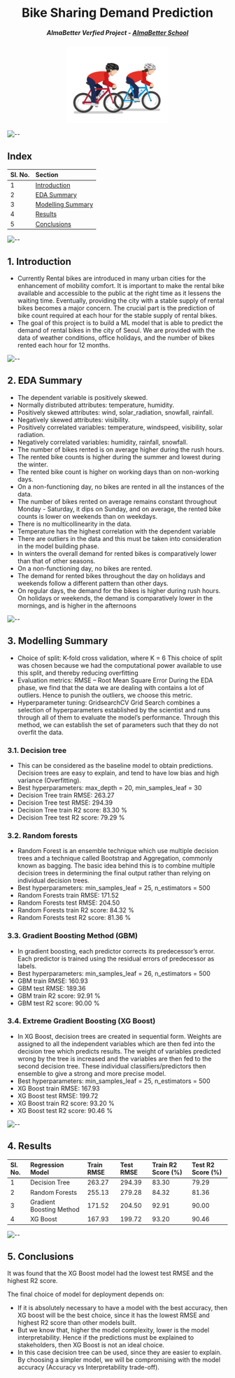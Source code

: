 <h1 align="center"> Bike Sharing Demand Prediction</h1>
<h5 align="center"> AlmaBetter Verfied Project - <a href="https://www.almabetter.com/"> AlmaBetter School </a> </h5>

<p align="center"> 
<img src="images/bike_sharing.gif" alt="..." height="175px">
</p>

![--](https://raw.githubusercontent.com/andreasbm/readme/master/assets/lines/rainbow.png)

## Index

| Sl. No. | Section         |  
|:--------|:-------------------------|
|    1    |   <a href="https://github.com/shaloy-lewis/bike_sharing_demand_prediction#1-introduction">   Introduction  </a>    | 
|    2    |   <a href="https://github.com/shaloy-lewis/bike_sharing_demand_prediction#2-eda-summary">   EDA Summary    </a>   | 
|    3    | <a href="https://github.com/shaloy-lewis/bike_sharing_demand_prediction#3-modelling-summary"> Modelling Summary  </a> | 
|    4    | <a href="https://github.com/shaloy-lewis/bike_sharing_demand_prediction#4-results">        Results     </a>     |
| 5 | <a href="https://github.com/shaloy-lewis/bike_sharing_demand_prediction#5-conclusions"> Conclusions  </a> |

![--](https://raw.githubusercontent.com/andreasbm/readme/master/assets/lines/rainbow.png)

## 1. Introduction
* Currently Rental bikes are introduced in many urban cities for the enhancement of mobility comfort. It is important to make the rental bike available and accessible to the public at the right time as it lessens the waiting time. Eventually, providing the city with a stable supply of rental bikes becomes a major concern. The crucial part is the prediction of bike count required at each hour for the stable supply of rental bikes.
* The goal of this project is to build a ML model that is able to predict the demand of rental bikes in the city of Seoul. We are provided with the data of weather conditions, office holidays, and the number of bikes rented each hour for 12 months.

![--](https://raw.githubusercontent.com/andreasbm/readme/master/assets/lines/rainbow.png)

## 2. EDA Summary

* The dependent variable is positively skewed.
* Normally distributed attributes: temperature, humidity.
* Positively skewed attributes: wind, solar_radiation, snowfall, rainfall.
* Negatively skewed attributes: visibility.
* Positively correlated variables: temperature, windspeed, visibility, solar radiation.
* Negatively correlated variables: humidity, rainfall, snowfall.
* The number of bikes rented is on average higher during the rush hours.
* The rented bike counts is higher during the summer and lowest during the winter.
* The rented bike count is higher on working days than on non-working days.
* On a non-functioning day, no bikes are rented in all the instances of the data.
* The number of bikes rented on average remains constant throughout Monday - Saturday, it dips on Sunday, and on average, the rented bike counts is lower on weekends than on weekdays.
* There is no multicollinearity in the data.
* Temperature has the highest correlation with the dependent variable
* There are outliers in the data and this must be taken into consideration in the model building phase.
* In winters the overall demand for rented bikes is comparatively lower than that of other seasons.
* On a non-functioning day, no bikes are rented.
* The demand for rented bikes throughout the day on holidays and weekends follow a different pattern than other days.
* On regular days, the demand for the bikes is higher during rush hours. On holidays or weekends, the demand is comparatively lower in the mornings, and is higher in the afternoons

![--](https://raw.githubusercontent.com/andreasbm/readme/master/assets/lines/rainbow.png)

## 3. Modelling Summary
* Choice of split: K-fold cross validation, where K = 6
  This choice of split was chosen because we had the computational power available to use this split, and thereby reducing overfitting
* Evaluation metrics: RMSE – Root Mean Square Error
  During the EDA phase, we find that the data we are dealing with contains a lot of outliers. Hence to punish the outliers, we choose this metric.
* Hyperparameter tuning: GridsearchCV
  Grid Search combines a selection of hyperparameters established by the scientist and runs through all of them to evaluate the model’s performance. Through this     method, we can establish the set of parameters such that they do not overfit the data.

### 3.1. Decision tree
* This can be considered as the baseline model to obtain predictions. Decision trees are easy to explain, and tend to have low bias and high variance (Overfitting).
* Best hyperparameters: max_depth = 20, min_samples_leaf = 30
* Decision Tree train RMSE: 263.27 
* Decision Tree test RMSE:  294.39
* Decision Tree train R2 score: 83.30 %
* Decision Tree test R2 score: 79.29 %

### 3.2. Random forests
* Random Forest is an ensemble technique which use multiple decision trees and a technique called Bootstrap and Aggregation, commonly known as bagging. The basic idea behind this is to combine multiple decision trees in determining the final output rather than relying on individual decision trees.
* Best hyperparameters: min_samples_leaf = 25, n_estimators = 500
* Random Forests train RMSE: 171.52
* Random Forests test RMSE: 204.50
* Random Forests train R2 score: 84.32 %
* Random Forests test R2 score: 81.36 %

### 3.3. Gradient Boosting Method (GBM)
* In gradient boosting, each predictor corrects its predecessor’s error. Each predictor is trained using the residual errors of predecessor as labels.
* Best hyperparameters: min_samples_leaf = 26, n_estimators = 500
* GBM train RMSE: 160.93
* GBM test RMSE: 189.36
* GBM train R2 score: 92.91 % 
* GBM test R2 score: 90.00 %

### 3.4. Extreme Gradient Boosting (XG Boost)
* In XG Boost, decision trees are created in sequential form. Weights are assigned to all the independent variables which are then fed into the decision tree which predicts results. The weight of variables predicted wrong by the tree is increased and the variables are then fed to the second decision tree. These individual classifiers/predictors then ensemble to give a strong and more precise model.
* Best hyperparameters: min_samples_leaf = 25, n_estimators = 500
* XG Boost train RMSE: 167.93
* XG Boost test RMSE: 199.72
* XG Boost train R2 score: 93.20 %
* XG Boost test R2 score: 90.46 %

![--](https://raw.githubusercontent.com/andreasbm/readme/master/assets/lines/rainbow.png)

## 4. Results

| Sl. No. |     Regression Model     |     Train RMSE     |     Test RMSE      | Train R2 Score (%) | Test R2 Score (%) |
|:--------|:-------------------------|:-------------------|:-------------------|:-------------------|:------------------|
|    1    |      Decision Tree       | 263.27 | 294.39 | 83.30  | 79.29 |
|    2    |      Random Forests      | 255.13 | 279.28 | 84.32  |  81.36 |
|    3    | Gradient Boosting Method | 171.52 | 204.50 | 92.91  | 90.00 |
|    4    |         XG Boost         | 167.93 | 199.72 | 93.20  |  90.46 |

![--](https://raw.githubusercontent.com/andreasbm/readme/master/assets/lines/rainbow.png)

## 5. Conclusions
It was found that the XG Boost model had the lowest test RMSE and the highest R2 score.

The final choice of model for deployment depends on:
* If it is absolutely necessary to have a model with the best accuracy, then XG boost will be the best choice, since it has the lowest RMSE and highest R2 score than other models built.
* But we know that, higher the model complexity, lower is the model interpretability. Hence if the predictions must be explained to stakeholders, then XG Boost is not an ideal choice.
* In this case decision tree can be used, since they are easier to explain. By choosing a simpler model, we will be compromising with the model accuracy (Accuracy vs Interpretability trade-off).
